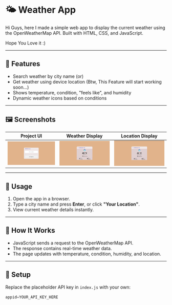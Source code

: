 # 🌤️ Weather App

Hi Guys, here I made a simple web app to display the current weather using the OpenWeatherMap API. 
Built with HTML, CSS, and JavaScript.

Hope You Love it :)

---

## 🔧 Features

- Search weather by city name (or)
- Get weather using device location (Btw, This Feature will start working soon...)
- Shows temperature, condition, "feels like", and humidity
- Dynamic weather icons based on conditions

---

## 🖼️ Screenshots

| Project UI | Weather Display | Location Display |
|------------|-----------------|------------------|
| ![Screenshot1](./Screenshots/Screenshot_LandingPage.png) | ![Screenshot4](./Screenshots/Screenshot_1.png) | ![Screenshot2](./Screenshots/Screenshot_3.png) 

---

## 🚀 Usage

1. Open the app in a browser.
2. Type a city name and press **Enter**, or click **"Your Location"**.
3. View current weather details instantly.

---

## 🧠 How It Works

- JavaScript sends a request to the OpenWeatherMap API.
- The response contains real-time weather data.
- The page updates with temperature, condition, humidity, and location.

---

## 🔑 Setup

Replace the placeholder API key in `index.js` with your own:

``` js
appid=YOUR_API_KEY_HERE  
